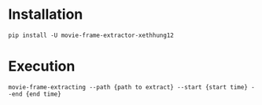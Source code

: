 # Installation
```shell
pip install -U movie-frame-extractor-xethhung12
```

# Execution
```shell
movie-frame-extracting --path {path to extract} --start {start time} --end {end time}
```